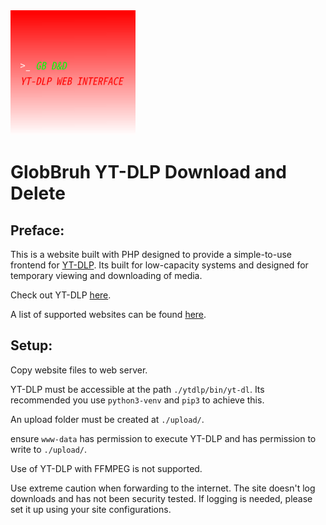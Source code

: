 <img src="logo.png" alt="logo" width="200"/>

# GlobBruh YT-DLP Download and Delete

## Preface:

This is a website built with PHP designed to provide a simple-to-use frontend for [YT-DLP](https://github.com/yt-dlp/yt-dlp). Its built for low-capacity systems and designed for temporary viewing and downloading of media. 

Check out YT-DLP [here](https://github.com/yt-dlp/yt-dlp).

A list of supported websites can be found [here](https://github.com/yt-dlp/yt-dlp/blob/master/supportedsites.md).

## Setup:

Copy website files to web server. 

YT-DLP must be accessible at the path `./ytdlp/bin/yt-dl`. Its recommended you use `python3-venv` and `pip3` to achieve this. 

An upload folder must be created at `./upload/`.

ensure `www-data` has permission to execute YT-DLP and has permission to write to `./upload/`.

Use of YT-DLP with FFMPEG is not supported.

Use extreme caution when forwarding to the internet. The site doesn't log downloads and has not been security tested. If logging is needed, please set it up using your site configurations.